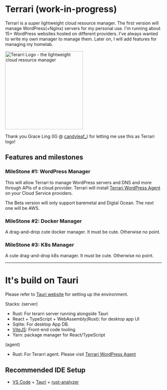 # Terrari (work-in-progress)

Terrari is a super lightweight cloud resource manager. The first version will manage WordPress(+Nginx) servers for my personal use. I'm running about 15+ WordPress websites hosted on different providers. I've always wanted to write my own manager to manage them. Later on, I will add features for managing my homelab. 

<img src="https://user-images.githubusercontent.com/4682613/223883343-1d46f00c-aed4-469c-b72b-fc2d2bf7dbf6.png" width="250px" alt="Terarri Logo - the lightweight cloud resource manager" />

Thank you Grace Ling (IG @ [candyleaf_](https://www.instagram.com/candyleaf_/?hl=en)) for letting me use this as Terrari logo!

## Features and milestones

### MileStone #1: WordPress Manager

This will allow Terrari to manage WordPress servers and DNS and more through APIs of a cloud provider. Terrari will install [Terrari WordPress Agent](https://github.com/the-watchmaker/terrari-wp-agent) on your Cloud Service providers. 

The Beta version will only support baremetal and Digtal Ocean. The next one will be AWS.


### MileStone #2: Docker Manager

A drag-and-drop cute docker manager. It must be cute. Otherwise no point.


### MileStone #3: K8s Manager

A cute drag-and-drop k8s manager. It must be cute. Otherwise no point.




---

# It's build on Tauri

Please refer to [Tauri website](https://tauri.app/v1/guides/getting-started/setup) for setting up the environment.

Stacks:
(server)
- Rust: For terarri server running alongside Tauri
- React + TypeScript + WebAssembly(Rust): for desktop app UI
- Sqlite: For desktop App DB. 
- [ViteJS](https://vitejs.dev/): Front-end code tooling
- Yarn: package manager for React/TypeScript

(agent)
- Rust: For Terarri agent. Please visit [Terrari WordPress Agent](https://github.com/the-watchmaker/terrari-wp-agent)


## Recommended IDE Setup

- [VS Code](https://code.visualstudio.com/) + [Tauri](https://marketplace.visualstudio.com/items?itemName=tauri-apps.tauri-vscode) + [rust-analyzer](https://marketplace.visualstudio.com/items?itemName=rust-lang.rust-analyzer)
